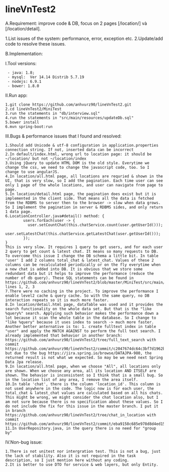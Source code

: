 # lineVnTest2

A.Requirement: improve code & DB, focus on 2 pages [/location/] và [/location/detail]. 

  1.List issues of the system: performance, error, exception etc.
  2.Update/add code to resolve these issues.

B.Implementation:
  
  I.Tool versions:
  
     - java: 1.8; 
     - mysql:  Ver 14.14 Distrib 5.7.19
     - nodejs: 6.9.1
     - bower: 1.8.0
     
  II.Run app:
    
    1.git clone https://github.com/anhvurz90/lineVnTest2.git
    2.cd lineVnTest2/MiniTest
    3.run the statements in "db/interview.sql"
    4.run the statements in "src/main/resources/updateDb.sql"
    5.bower install
    6.mvn spring-boot:run
    
  III.Bugs & performance issues that I found and resolved:
    
    1.Should add Unicode & utf-8 configuration in application.properties connection string. If not, inserted data can be incorrect
    2.In default/index.html, wrong url to location page: it should be ~/location/ but not ~/location/index
    3.Using jQuery to update HTML DOM is the old style. Everytime we change the css, we need to change the javascript code, too. So I change to use angularJS.
    4.In location/all.html page, all locations are requried & shown in the UI, that is very slow, so I add the pagination. Each time user can see only 1 page of the whole locations, and user can navigate from page to page.
    5.In location/detail.html page, the pagination does exist but it is implemented in the client side. That means all the data is fetched from the RDBMS to server then to the browser -> slow when data grows. So I implement the pagination in server & RDBMS sides, and only return 1 data page.
    6.LocationController.java#detail() method: {
	        users.forEach(user -> {
		      user.setCountChat(this.chatService.count(user.getUserId()));
		      user.setLatestChat(this.chatService.getLatestChat(user.getUserId()));
	        });
	}
	This is very slow. It requires 1 query to get users, and for each user 2 query to get count & latest chat. It means so many requests to DB. To overcome this issue I change the DB schema a little bit. In table 'user' I add 2 columns total_chat & latest_chat. Values of these 2 columns can be recalculated periodically or on the fly everytime when a new chat is added into DB. It is obvious that we store some redundant data but it helps to improve the performance (reduce the number of db query). These SQL statements can be found in https://github.com/anhvurz90/lineVnTest2/blob/master/MiniTest/src/main/resources/updateDb.sql lines 1, 2, 3
    7.There were no caching in the project. To improve the performance I enable level2 cache & query cache. So with the same query, no DB interaction repeats so it is much more faster.
    8.In location/detail.html page, dataTable was used and it provides the search functionality on the whole data set. But that is the "like %query%" search. Applying such behavior makes the performance down a lot because it scan the whole table in the database. So I change to "like %query" because it uses index to search -> much more faster. Another better anternative is to: 1. create fulltext index in table "user" and apply the MATCH AGAINST to perform the full text search. I already implemented that behavior in another branch: https://github.com/anhvurz90/lineVnTest2/tree/full_text_search with commit https://github.com/anhvurz90/lineVnTest2/commit/c2047674dc64c3bf7d1962b1718d1479e4d856ba but due to the bug https://jira.spring.io/browse/DATAJPA-980, the returned result is not what we expected. So may be we need next Spring Data Jpa release.
    9.In location/all.html page, when we choose "All", all locations only are shown. When we choose any area, all its location AND ITSELF are shown. The behavior is inconsistent so I think that is a small bug. So in the location list of any area, I remove the area itself.
    10.In table 'chat', there is the column 'location_id'. This column is not used anywhere in the code. The logic now is for each user, the total_chat & latest_chat values are calculated based on all his chats. This might be wrong, we might consider the chat location also, but I am not sure because there is no specification about these values. So I do not include the fix for this issue in the master branch. I put it in branch https://github.com/anhvurz90/lineVnTest2/tree/chat_in_location with commit https://github.com/anhvurz90/lineVnTest2/commit/eba9158c685e978d8d4ed155a28b11953df3a037
    11.In UserRepository.java, in the query there is no need for "group by"

  IV.Non-bug issue:
  
    1.There is not unitest nor intergration test. This is not a bug, just the lack of stability. Also it is not required in the task description, so I just mention here without any coding.
    2.It is better to use DTO for service & web layers, but only Entity.
